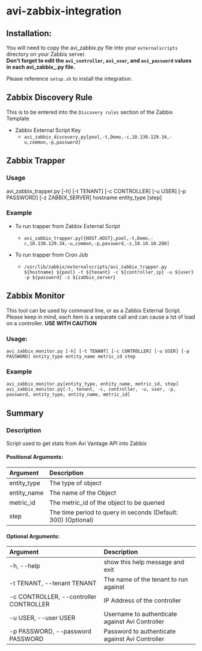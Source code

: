 avi-zabbix-integration
========================

## Installation:

You will need to copy the avi_zabbix.py file into your `externalscripts` directory on your Zabbix server.  
**Don't forget to edit the `avi_controller`, `avi_user`, and `avi_password` values in each avi_zabbix_<integration>.py file.**

Please reference `setup.sh` to install the integration.

## Zabbix Discovery Rule
This is to be entered into the `Discovery rules` section of the Zabbix Template
- Zabbix External Script Key
  - `avi_zabbix_discovery.py[pool,-t,Demo,-c,10.130.129.34,-u,common,-p,password]`

## Zabbix Trapper

### Usage
avi_zabbix_trapper.py [-h] [-t TENANT] [-c CONTROLLER] [-u USER] [-p PASSWORD] [-z ZABBIX_SERVER] hostname entity_type [step]

### Example
- To run trapper from Zabbix External Script
  - `avi_zabbix_trapper.py[{HOST.HOST},pool,-t,Demo,-c,10.130.129.34,-u,common,-p,password,-z,10.10.10.200]`

- To run trapper from Cron Job
  - `/usr/lib/zabbix/externalscripts/avi_zabbix_trapper.py ${hostname} ${pool} -t ${tenant} -c ${controller_ip} -u ${user} -p ${password} -z ${zabbix_server}`

## Zabbix Monitor
This tool can be used by command line, or as a Zabbix External Script. Please keep in mind, each item is a separate call and can cause a lot of load on a controller. **USE WITH CAUTION**

### Usage:
`avi_zabbix_monitor.py [-h] [-t TENANT] [-c CONTROLLER] [-u USER] [-p PASSWORD] entity_type entity_name metric_id step`

### Example
`avi_zabbix_monitor.py[entity_type, entity_name, metric_id, step]`
`avi_zabbix_monitor.py[-t, tenant, -c, controller, -u, user, -p, password, entity_type, entity_name, metric_id]`


## Summary
### Description
Script used to get stats from Avi Vantage API into Zabbix

#### Positional Arguments:
|  Argument    | Description                                                  |
|:------------ |:------------------------------------------------------------ |
|  entity_type | The type of object                                           |
|  entity_name | The name of the Object                                       |
|  metric_id   | The metric_id of the object to be queried                    |
|  step        | The time period to query in seconds (Default: 300) (Optional)|

#### Optional Arguments:
|  Argument                               | Description                                     |
|:--------------------------------------- |:----------------------------------------------- |
| -h, --help                              | show this help message and exit                 |
| -t TENANT, --tenant TENANT              | The name of the tenant to run against           |
| -c CONTROLLER, --controller CONTROLLER  | IP Address of the controller                    |
| -u USER, --user USER                    | Username to authenticate against Avi Controller |
| -p PASSWORD, --password PASSWORD        | Password to authenticate against Avi Controller |
